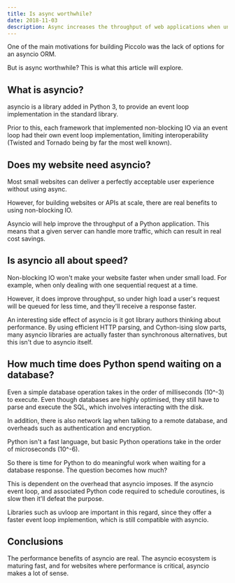 ```yaml
---
title: Is async worthwhile?
date: 2018-11-03
description: Async increases the throughput of web applications when under high load.
---
```


One of the main motivations for building Piccolo was the lack of options for an asyncio ORM.

But is async worthwhile? This is what this article will explore.

## What is asyncio?

asyncio is a library added in Python 3, to provide an event loop implementation in the standard library.

Prior to this, each framework that implemented non-blocking IO via an event loop had their own event loop implementation, limiting interoperability (Twisted and Tornado being by far the most well known).

## Does my website need asyncio?

Most small websites can deliver a perfectly acceptable user experience without using async.

However, for building websites or APIs at scale, there are real benefits to using non-blocking IO.

Asyncio will help improve the throughput of a Python application. This means that a given server can handle more traffic, which can result in real cost savings.

## Is asyncio all about speed?

Non-blocking IO won't make your website faster when under small load. For example, when only dealing with one sequential request at a time.

However, it does improve throughput, so under high load a user's request will be queued for less time, and they'll receive a response faster.

An interesting side effect of asyncio is it got library authors thinking about performance. By using efficient HTTP parsing, and Cython-ising slow parts, many asyncio libraries are actually faster than synchronous alternatives, but this isn't due to asyncio itself.

## How much time does Python spend waiting on a database?

Even a simple database operation takes in the order of milliseconds (10^-3) to execute. Even though databases are highly optimised, they still have to parse and execute the SQL, which involves interacting with the disk.

In addition, there is also network lag when talking to a remote database, and overheads such as authentication and encryption.

Python isn't a fast language, but basic Python operations take in the order of microseconds (10^-6).

So there is time for Python to do meaningful work when waiting for a database response. The question becomes how much?

This is dependent on the overhead that asyncio imposes. If the asyncio event loop, and associated Python code required to schedule coroutines, is slow then it'll defeat the purpose.

Libraries such as uvloop are important in this regard, since they offer a faster event loop implemention, which is still compatible with asyncio.

## Conclusions

The performance benefits of asyncio are real. The asyncio ecosystem is maturing fast, and for websites where performance is critical, asyncio makes a lot of sense.
